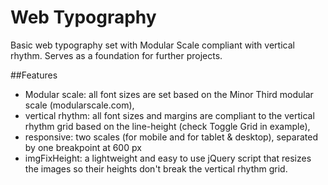 # Web Typography
Basic web typography set with Modular Scale compliant with vertical rhythm. Serves as a foundation for further projects.


##Features
- Modular scale: all font sizes are set based on the Minor Third modular scale (modularscale.com),
- vertical rhythm: all font sizes and margins are compliant to the vertical rhythm grid based on the line-height (check Toggle Grid in example),
- responsive: two scales (for mobile and for tablet & desktop), separated by one breakpoint at 600 px
- imgFixHeight: a lightweight and easy to use jQuery script that resizes the images so their heights don't break the vertical rhythm grid.